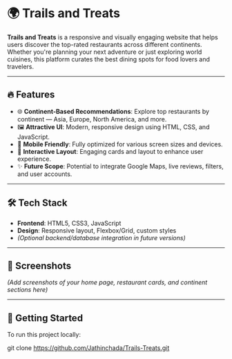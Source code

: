# 🌍 Trails and Treats

**Trails and Treats** is a responsive and visually engaging website that helps users discover the top-rated restaurants across different continents. Whether you're planning your next adventure or just exploring world cuisines, this platform curates the best dining spots for food lovers and travelers.

---

## 🔥 Features

- 🌐 **Continent-Based Recommendations**: Explore top restaurants by continent — Asia, Europe, North America, and more.
- 🖼️ **Attractive UI**: Modern, responsive design using HTML, CSS, and JavaScript.
- 📱 **Mobile Friendly**: Fully optimized for various screen sizes and devices.
- 📍 **Interactive Layout**: Engaging cards and layout to enhance user experience.
- ✨ **Future Scope**: Potential to integrate Google Maps, live reviews, filters, and user accounts.

---

## 🛠️ Tech Stack

- **Frontend**: HTML5, CSS3, JavaScript
- **Design**: Responsive layout, Flexbox/Grid, custom styles
- *(Optional backend/database integration in future versions)*

---

## 📸 Screenshots

*(Add screenshots of your home page, restaurant cards, and continent sections here)*

---

## 🚀 Getting Started

To run this project locally:


git clone https://github.com/Jathinchada/Trails-Treats.git

